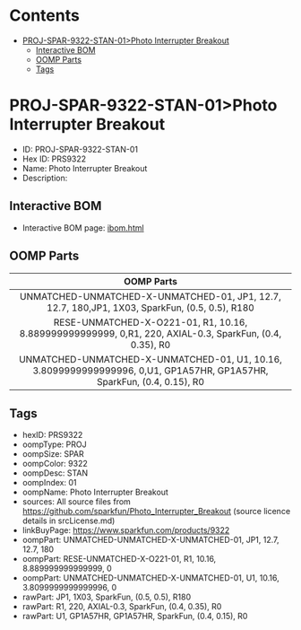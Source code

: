 



Contents
========

* [PROJ-SPAR-9322-STAN-01>Photo Interrupter Breakout](#proj-spar-9322-stan-01photo-interrupter-breakout)
	* [Interactive BOM](#interactive-bom)
	* [OOMP Parts](#oomp-parts)
	* [Tags](#tags)

# PROJ-SPAR-9322-STAN-01>Photo Interrupter Breakout

- ID: PROJ-SPAR-9322-STAN-01
- Hex ID: PRS9322
- Name: Photo Interrupter Breakout
- Description: 

## Interactive BOM

- Interactive BOM page: [ibom.html](kicad/bom/ibom.html)

## OOMP Parts
  

|OOMP Parts|
| :---: |
|UNMATCHED-UNMATCHED-X-UNMATCHED-01, JP1, 12.7, 12.7, 180,JP1, 1X03, SparkFun, (0.5, 0.5), R180|
|RESE-UNMATCHED-X-O221-01, R1, 10.16, 8.889999999999999, 0,R1, 220, AXIAL-0.3, SparkFun, (0.4, 0.35), R0|
|UNMATCHED-UNMATCHED-X-UNMATCHED-01, U1, 10.16, 3.8099999999999996, 0,U1, GP1A57HR, GP1A57HR, SparkFun, (0.4, 0.15), R0|

## Tags

- hexID: PRS9322
- oompType: PROJ
- oompSize: SPAR
- oompColor: 9322
- oompDesc: STAN
- oompIndex: 01
- oompName: Photo Interrupter Breakout
- sources: All source files from https://github.com/sparkfun/Photo_Interrupter_Breakout (source licence details in srcLicense.md)
- linkBuyPage: https://www.sparkfun.com/products/9322
- oompPart: UNMATCHED-UNMATCHED-X-UNMATCHED-01, JP1, 12.7, 12.7, 180
- oompPart: RESE-UNMATCHED-X-O221-01, R1, 10.16, 8.889999999999999, 0
- oompPart: UNMATCHED-UNMATCHED-X-UNMATCHED-01, U1, 10.16, 3.8099999999999996, 0
- rawPart: JP1, 1X03, SparkFun, (0.5, 0.5), R180
- rawPart: R1, 220, AXIAL-0.3, SparkFun, (0.4, 0.35), R0
- rawPart: U1, GP1A57HR, GP1A57HR, SparkFun, (0.4, 0.15), R0
